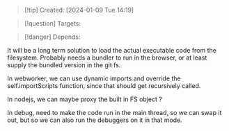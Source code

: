 
>[!tip] Created: [2024-01-09 Tue 14:19]

>[!question] Targets: 

>[!danger] Depends: 


It will be a long term solution to load the actual executable code from the filesystem.  Probably needs a bundler to run in the browser, or at least supply the bundled version in the git fs.

In webworker, we can use dynamic imports and override the self.importScripts function, since that should get recursively called.

In nodejs, we can maybe proxy the built in FS object ?

In debug, need to make the code run in the main thread, so we can swap it out, but so we can also run the debuggers on it in that mode.